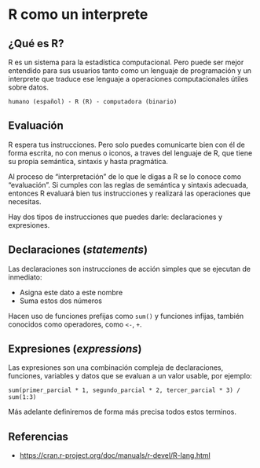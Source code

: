 R como un interprete
================

## ¿Qué es R?

R es un sistema para la estadística computacional. Pero puede ser mejor
entendido para sus usuarios tanto como un lenguaje de programación y un
interprete que traduce ese lenguaje a operaciones computacionales útiles
sobre datos.

    humano (español) - R (R) - computadora (binario)

## Evaluación

R espera tus instrucciones. Pero solo puedes comunicarte bien con él de
forma escrita, no con menus o iconos, a traves del lenguaje de R, que
tiene su propia semántica, sintaxis y hasta pragmática.

Al proceso de “interpretación” de lo que le digas a R se lo conoce como
“evaluación”. Si cumples con las reglas de semántica y sintaxis
adecuada, entonces R evaluará bien tus instrucciones y realizará las
operaciones que necesitas.

Hay dos tipos de instrucciones que puedes darle: declaraciones y
expresiones.

## Declaraciones (*statements*)

Las declaraciones son instrucciones de acción simples que se ejecutan de
inmediato:

-   Asigna este dato a este nombre
-   Suma estos dos números

Hacen uso de funciones prefijas como `sum()` y funciones infijas,
también conocidos como operadores, como `<-`, `+`.

## Expresiones (*expressions*)

Las expresiones son una combinación compleja de declaraciones,
funciones, variables y datos que se evaluan a un valor usable, por
ejemplo:

``` rm
sum(primer_parcial * 1, segundo_parcial * 2, tercer_parcial * 3) / sum(1:3)
```

Más adelante definiremos de forma más precisa todos estos terminos.

## Referencias

-   <https://cran.r-project.org/doc/manuals/r-devel/R-lang.html>
